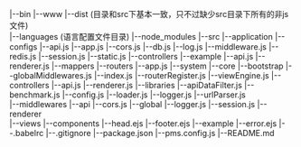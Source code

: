 |--bin
    |--www
|--dist (目录和src下基本一致，只不过缺少src目录下所有的非js文件)   
|--languages (语言配置文件目录)
|--node_modules
|--src
    |--application
        |--configs
            |--api.js
            |--app.js
            |--cors.js
            |--db.js
            |--log.js
            |--middleware.js
            |--redis.js
            |--session.js
            |--static.js
        |--controllers
            |--example
            |--api.js
            |--renderer.js
        |--mappers
        |--routers
        |--app.js
    |--system
        |--core
            |--bootstrap
                |--globalMiddlewares.js
                |--index.js
                |--routerRegister.js
                |--viewEngine.js
            |--controllers
                |--api.js
                |--renderer.js
        |--libraries
            |--apiDataFilter.js
            |--benchmark.js
            |--config.js
            |--loader.js
            |--logger.js
            |--urlParser.js            
        |--middlewares
            |--api
                |--cors.js
            |--global
                |--logger.js
                |--session.js
            |--renderer                
|--views
    |--components
        |--head.ejs
        |--footer.ejs
    |--example
    |--error.ejs
|--.babelrc
|--.gitignore
|--package.json
|--pms.config.js
|--README.md
